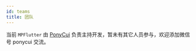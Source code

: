 ```yaml
---
id: teams
title: 团队
---
```


当前 `MPFlutter` 由 [PonyCui](https://github.com/ponycui/) 负责主持开发，暂未有其它人员参与，欢迎添加微信号 ponycui 交流。